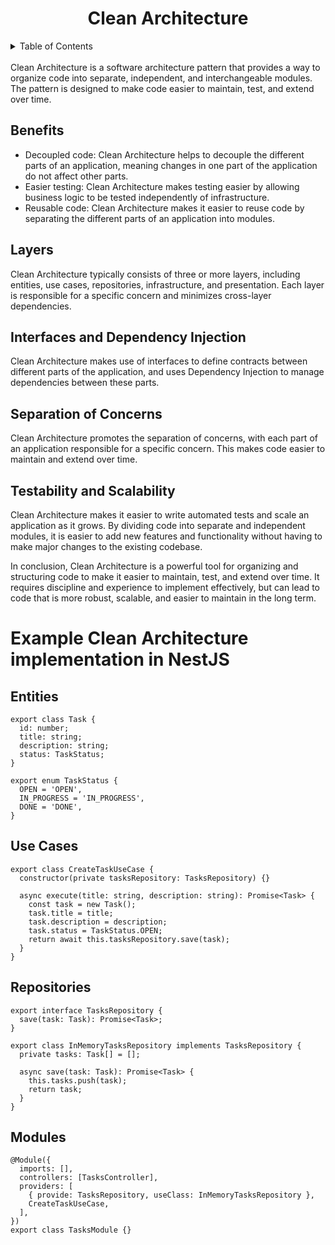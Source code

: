<h1 align="center"> Clean Architecture </h1>

<!-- TABLE OF CONTENTS -->
<details>
  <summary>Table of Contents</summary>
  <ol>
    <li>
      <a href="#clean-architecture">Clean Architecture</a>
    </li>
    <li>
      <a href="#benefits">Benefits</a>
    </li>
    <li>
      <a href="#layers">Layers</a>
    </li>
    <li>
      <a href="#interfaces-and-dependency-injection">Interfaces and Dependency Injection</a>
    </li>
    <li>
      <a href="#separation-of-concerns">Separation of Concerns</a>
    </li>
    <li>
      <a href="#testability-and-scalability">Testability and Scalability</a>
    </li>
    <li>
      <a href="#example-clean-architecture-implementation-in-nestjs">Example Clean Architecture implementation in NestJS</a>
    </li>
    <li>
      <a href="#entities">Entities</a>
    </li>
    <li>
      <a href="#use-cases">Use Cases</a>
    </li>
    <li>
      <a href="#repositories">Repositories</a>
    </li>
    <li>
      <a href="#modules">Modules</a>
    </li>
  </ol>
</details>
<br>
Clean Architecture is a software architecture pattern that provides a way to organize code into separate, independent, and interchangeable modules. The pattern is designed to make code easier to maintain, test, and extend over time.

## Benefits

- Decoupled code: Clean Architecture helps to decouple the different parts of an application, meaning changes in one part of the application do not affect other parts.
- Easier testing: Clean Architecture makes testing easier by allowing business logic to be tested independently of infrastructure.
- Reusable code: Clean Architecture makes it easier to reuse code by separating the different parts of an application into modules.

## Layers

Clean Architecture typically consists of three or more layers, including entities, use cases, repositories, infrastructure, and presentation. Each layer is responsible for a specific concern and minimizes cross-layer dependencies.

## Interfaces and Dependency Injection

Clean Architecture makes use of interfaces to define contracts between different parts of the application, and uses Dependency Injection to manage dependencies between these parts.

## Separation of Concerns

Clean Architecture promotes the separation of concerns, with each part of an application responsible for a specific concern. This makes code easier to maintain and extend over time.

## Testability and Scalability

Clean Architecture makes it easier to write automated tests and scale an application as it grows. By dividing code into separate and independent modules, it is easier to add new features and functionality without having to make major changes to the existing codebase.

In conclusion, Clean Architecture is a powerful tool for organizing and structuring code to make it easier to maintain, test, and extend over time. It requires discipline and experience to implement effectively, but can lead to code that is more robust, scalable, and easier to maintain in the long term.

# Example Clean Architecture implementation in NestJS

## Entities
```
export class Task {
  id: number;
  title: string;
  description: string;
  status: TaskStatus;
}

export enum TaskStatus {
  OPEN = 'OPEN',
  IN_PROGRESS = 'IN_PROGRESS',
  DONE = 'DONE',
}

```

## Use Cases

```
export class CreateTaskUseCase {
  constructor(private tasksRepository: TasksRepository) {}

  async execute(title: string, description: string): Promise<Task> {
    const task = new Task();
    task.title = title;
    task.description = description;
    task.status = TaskStatus.OPEN;
    return await this.tasksRepository.save(task);
  }
}
```

## Repositories
```
export interface TasksRepository {
  save(task: Task): Promise<Task>;
}

export class InMemoryTasksRepository implements TasksRepository {
  private tasks: Task[] = [];

  async save(task: Task): Promise<Task> {
    this.tasks.push(task);
    return task;
  }
}
```

## Modules

```
@Module({
  imports: [],
  controllers: [TasksController],
  providers: [
    { provide: TasksRepository, useClass: InMemoryTasksRepository },
    CreateTaskUseCase,
  ],
})
export class TasksModule {}

```